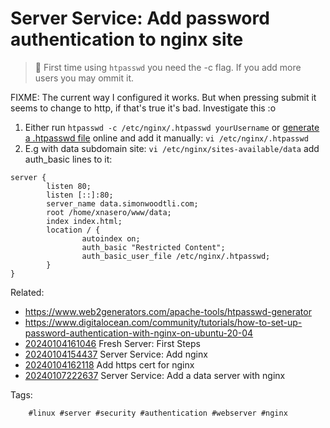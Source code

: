 # Server Service: Add password authentication to nginx site

> 🧐 First time using `htpasswd` you need the -c flag. If you add more users you may ommit it.

FIXME: The current way I configured it works. But when pressing submit it seems to change to http, if that's true it's bad. Investigate this :o

1. Either run `htpasswd -c /etc/nginx/.htpasswd yourUsername` or [generate a .htpasswd file][generate] online and add it manually: `vi /etc/nginx/.htpasswd`
1. E.g with data subdomain site: `vi /etc/nginx/sites-available/data` add auth_basic lines to it:

```
server {
        listen 80;
        listen [::]:80;
        server_name data.simonwoodtli.com;
        root /home/xnasero/www/data;
        index index.html;
        location / {
                autoindex on;
                auth_basic "Restricted Content";
                auth_basic_user_file /etc/nginx/.htpasswd;
        }
}
```

[generate]: <https://www.web2generators.com/apache-tools/htpasswd-generator>

Related:

* <https://www.web2generators.com/apache-tools/htpasswd-generator>
* <https://www.digitalocean.com/community/tutorials/how-to-set-up-password-authentication-with-nginx-on-ubuntu-20-04>
* [20240104161046](/20240104161046/) Fresh Server: First Steps
* [20240104154437](/20240104154437/) Server Service: Add nginx
* [20240104162118](/20240104162118/) Add https cert for nginx
* [20240107222637](/20240107222637/) Server Service: Add a data server with nginx

Tags:

        #linux #server #security #authentication #webserver #nginx
